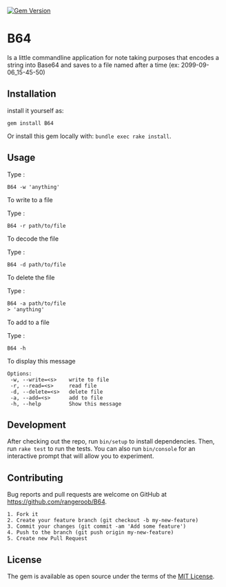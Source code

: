 [![Gem Version](https://badge.fury.io/rb/B64.svg)](https://badge.fury.io/rb/B64)
# B64

Is a little commandline application for note taking purposes that 
encodes a string into Base64 and saves to a file named after a time 
(ex: 2099-09-06_15-45-50) 

## Installation

install it yourself as:

    gem install B64

Or install this gem locally with: `bundle exec rake install`.

## Usage

Type :
    
    B64 -w 'anything' 

To write to a file 

Type :
    
    B64 -r path/to/file

To decode the file 

Type :

    B64 -d path/to/file
    
To delete the file

Type :

    B64 -a path/to/file
    > 'anything'
    
To add to a file

Type :
    
    B64 -h

To display this message

    Options:
     -w, --write=<s>    write to file
     -r, --read=<s>     read file
     -d, --delete=<s>   delete file
     -a, --add=<s>      add to file
     -h, --help         Show this message
     
## Development

After checking out the repo, run `bin/setup` to install dependencies. Then, run `rake test` to run the tests. You can also run `bin/console` for an interactive prompt that will allow you to experiment.

## Contributing

Bug reports and pull requests are welcome on GitHub at https://github.com/rangeroob/B64.


    1. Fork it
    2. Create your feature branch (git checkout -b my-new-feature)
    3. Commit your changes (git commit -am 'Add some feature')
    4. Push to the branch (git push origin my-new-feature)
    5. Create new Pull Request



## License

The gem is available as open source under the terms of the [MIT License](http://opensource.org/licenses/MIT).

